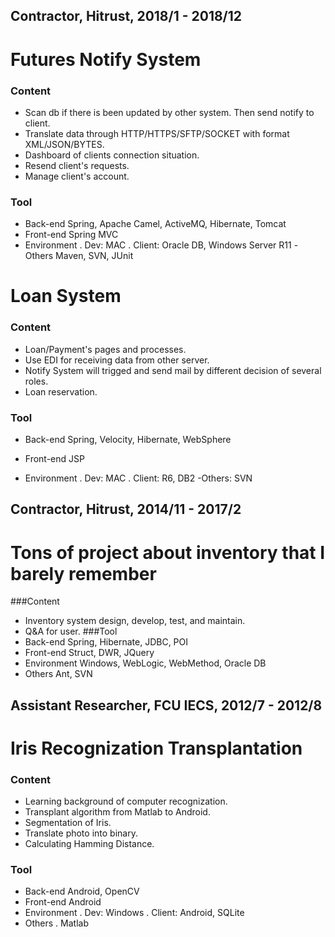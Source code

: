 Contractor, Hitrust, 2018/1 - 2018/12
---
Futures Notify System
===
### Content
- Scan db if there is been updated by other system. Then send notify to client.
- Translate data through HTTP/HTTPS/SFTP/SOCKET with format XML/JSON/BYTES.
- Dashboard of clients connection situation.
- Resend client's requests.
- Manage client's account.

### Tool
- Back-end
Spring, Apache Camel, ActiveMQ, Hibernate, Tomcat
- Front-end
Spring MVC
- Environment
. Dev: MAC
. Client: Oracle DB, Windows Server R11
-Others
Maven, SVN, JUnit

Loan System
===
### Content
- Loan/Payment's pages and processes.
- Use EDI for receiving data from other server.
- Notify System will trigged and send mail by different decision of several roles.
- Loan reservation.

### Tool
- Back-end
Spring, Velocity, Hibernate, WebSphere
- Front-end
JSP

- Environment
. Dev: MAC
. Client: R6, DB2
-Others:
SVN

Contractor, Hitrust, 2014/11 - 2017/2
---
Tons of project about inventory that I barely remember
===
###Content
- Inventory system design, develop, test, and maintain.
- Q&A for user.
###Tool
- Back-end
Spring, Hibernate, JDBC, POI
- Front-end
Struct, DWR, JQuery
- Environment
Windows, WebLogic, WebMethod, Oracle DB
- Others
Ant, SVN

Assistant Researcher, FCU IECS, 2012/7 - 2012/8
---
Iris Recognization Transplantation
===
### Content
- Learning background of computer recognization.
- Transplant algorithm from Matlab to Android.
- Segmentation of Iris.
- Translate photo into binary.
- Calculating Hamming Distance.

### Tool
- Back-end
Android, OpenCV
- Front-end
Android
- Environment
. Dev: Windows
. Client: Android, SQLite
- Others
. Matlab
